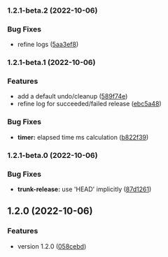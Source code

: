 ### 1.2.1-beta.2 (2022-10-06) 


### Bug Fixes

* refine logs ([5aa3ef8](https://github.com/abstracter-io/atomic-release/commit/5aa3ef89bd243c9c580fba8f5f76f2d466520656))


### 1.2.1-beta.1 (2022-10-06)


### Features

* add a default undo/cleanup ([589f74e](https://github.com/abstracter-io/atomic-release/commit/589f74eedf467919beae126b56671490ffaf70c7))
* refine log for succeeded/failed release ([ebc5a48](https://github.com/abstracter-io/atomic-release/commit/ebc5a4804228d197fed01a8e5549cca598ef1976))


### Bug Fixes

* **timer:** elapsed time ms calculation ([b822f39](https://github.com/abstracter-io/atomic-release/commit/b822f39d10e8d194f0b35476fef0f67100fd4f28))


### 1.2.1-beta.0 (2022-10-06)


### Bug Fixes

* **trunk-release:** use 'HEAD' implicitly ([87d1261](https://github.com/abstracter-io/atomic-release/commit/87d1261e9eb842c1a4745b59b32810e2afcdad6d))


## 1.2.0 (2022-10-06)


### Features

* version 1.2.0 ([058cebd](https://github.com/abstracter-io/atomic-release/commit/058cebd161eaa09f624695e0483b398681109d4c))

